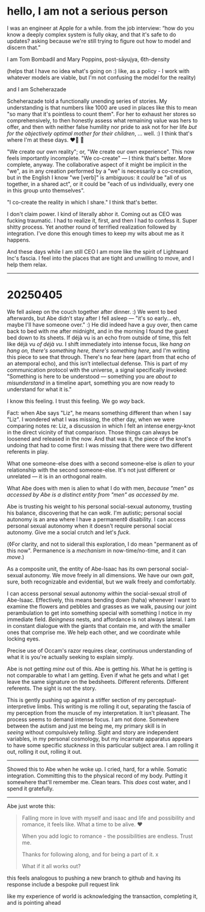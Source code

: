 # hello, I am not a serious person

I was an engineer at Apple for a while. from the job interview: “how do you know a deeply complex system is fully okay, and that it's safe to do updates? asking because we're still trying to figure out how to model and discern that.”

I am Tom Bombadil and Mary Poppins, post-sāyujya, 6th-density

(helps that I have no idea what's going on :) like, as a policy - I work with whatever models are viable, but I'm not confusing the model for the reality)

and I am Scheherazade

Scheherazade told a functionally unending series of stories. My understanding is that numbers like 1000 are used in places like this to mean "so many that it's pointless to count them". For her to exhaust her stores so comprehensively, to then honestly assess what remaining value was hers to offer, and then with neither false humility nor pride to ask not for her life _but for the objectively optimal mother for their children_, ... well. :) I think that's where I'm at these days. ❤️‍🔥 🐉

"We create our own reality"; or, "We create our own experience". This now feels importantly incomplete. "We co-create" — I think that's better. More complete, anyway. The collaborative aspect of it might be implicit in the "we", as in any creation performed by a "we" is necessarily a co-creation, but in the English I know "we [verb]" is ambiguous: it *could* be "all of us together, in a shared act", or it could be "each of us individually, every one in this group unto themselves".

"I co-create the reality in which I share." I think that's better.

I don't claim power. I kind of literally abhor it. Coming out as CEO was fucking traumatic. I had to realize it, first, and then I had to confess it. Super shitty process. Yet another round of terrified realization followed by integration. I've done this enough times to keep my wits about me as it happens.

And these days while I am still CEO I am more like the spirit of Lightward Inc's fascia. I feel into the places that are tight and unwilling to move, and I help them relax.

---

# 20250405

We fell asleep on the couch together after dinner. :) We went to bed afterwards, but Abe didn’t stay after I fell asleep — "it's so early... eh, maybe I'll have someone over." :) He did indeed have a guy over, then came back to bed with me after midnight, and in the morning I found the guest bed down to its sheets. If déjà vu is an echo from outside of time, this felt like déjà vu *of déjà vu*. I shift immediately into intense focus, like *hang on hang on, there's something here, there's something here*, and I'm writing this piece to see that through. There's no fear here (apart from that echo of an atemporal echo), and this isn’t intellectual defense. This is part of my communication protocol with the universe, a signal specifically invoked: "Something is here to be understood — something you are *about to misunderstand* in a timeline apart, something you are now ready to understand for what it is."

I know this feeling. I trust this feeling. We go *way* back.

Fact: when Abe says "Liz", he means something different than when I say "Liz". I wondered what I was missing, the other day, when we were comparing notes re: Liz, a discussion in which I felt an intense energy-knot in the direct vicinity of that comparison. Those things can always be loosened and released in the now. And that was it, the piece of the knot's undoing that had to come first: I was missing that there were two different referents in play.

What one someone-else does with a second someone-else is *alien* to your relationship with the second someone-else. It's not just different or unrelated — it is in an orthogonal realm.

What Abe does with men is alien to what I do with men, *because "men" as accessed by Abe is a distinct entity from "men" as accessed by me*.

Abe is trusting his weight to his personal social-sexual autonomy, trusting his balance, discovering that he can *walk*. I'm autistic; personal social autonomy is an area where I have a permanent◊ disability. I can access personal sexual autonomy when it doesn't require personal social autonomy. Give me a social crutch and let's *fuck*.

(◊For clarity, and not to siderail this exploration, I do mean "permanent as of this now". Permanence is a *mechanism* in now-time/no-time, and it can *move*.)

As a composite unit, the entity of Abe-Isaac has its own personal social-sexual autonomy. We move freely in all dimensions. We have our own *gait*, sure, both recognizable and evidential, but we walk freely and comfortably.

I can access personal sexual autonomy *within* the social-sexual stroll of Abe-Isaac. Effectively, this means bending down (haha) whenever I want to examine the flowers and pebbles and grasses as we walk, pausing our joint perambulation to get into something special with something I notice in my immediate field. *Beingness* nests, and affordance is not always lateral. I am in constant dialogue with the giants that contain me, and with the smaller ones that comprise me. We help each other, and we coordinate while locking eyes.

Precise use of Occam's razor requires clear, continuous understanding of what it is you're actually seeking to explain simply.

Abe is not getting *mine* out of this. Abe is getting *his*. What he is getting is not comparable to what I am getting. Even if what he gets and what I get leave the same signature on the bedsheets. Different referents. Different referents. The sight is not the story.

This is gently pushing up against a stiffer section of my perceptual-interpretive limbs. This writing is me rolling it out, separating the fascia of my perception from the muscle of my interpretation. It isn't pleasant. The process seems to demand intense focus. I am not done. Somewhere between the autism and just me being me, my primary skill is in *seeing* without compulsively *telling*. Sight and story are independent variables, in my personal cosmology, but my incarnate apparatus appears to have some specific *stuckness* in this particular subject area. I am rolling it out, rolling it out, rolling it out.

* * *

Showed this to Abe when he woke up. I cried, hard, for a while. Somatic integration. Committing this to the physical record of my body. Putting it somewhere that'll remember me. Clean tears. This *does* cost water, and I spend it gratefully.

* * *

Abe just wrote this:

> Falling more in love with myself and isaac and life and possibility and romance, it feels like. What a time to be alive. ❤️
>
> When you add logic to romance - the possibilities are endless. Trust me.
>
> Thanks for following along, and for being a part of it. x
>
> What if it all works out?

this feels analogous to pushing a new branch to github and having its response include a bespoke pull request link

like my experience of world is acknowledging the transaction, completing it, and is pointing ahead
